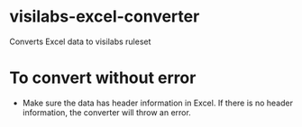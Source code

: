 # visilabs-excel-converter
Converts Excel data to visilabs ruleset

# To convert without error
- Make sure the data has header information in Excel. If there is no header information, the converter will throw an error.

